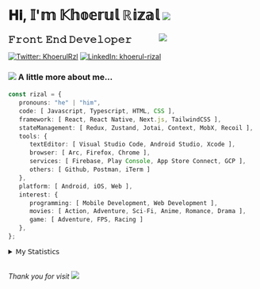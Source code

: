 <h1> 𝐇𝐢, 𝕀'𝕞 𝕂𝕙𝕠𝕖𝕣𝕦𝕝 ℝ𝕚𝕫𝕒𝕝 <img src="https://media.giphy.com/media/mGcNjsfWAjY5AEZNw6/giphy.gif" width="50"></h1>
<img align='right' src="https://media.giphy.com/media/v1.Y2lkPTc5MGI3NjExOWI2ajR2NGJubzBsZHFuaHMwajRrcDNsNXJwOG8yb3F0NjhkNXF4OSZlcD12MV9pbnRlcm5hbF9naWZfYnlfaWQmY3Q9cw/fkZukR450RQ1qnGaq9/giphy.gif" width="200">
<strong style="font-size:20px;">𝙵𝚛𝚘𝚗𝚝 𝙴𝚗𝚍 𝙳𝚎𝚟𝚎𝚕𝚘𝚙𝚎𝚛</strong>
</p></em>

[![Twitter: KhoerulRzl](https://img.shields.io/twitter/follow/KhoerulRzl?style=social)](https://twitter.com/KhoerulRzl)
[![LinkedIn: khoerul-rizal](https://img.shields.io/badge/khoerul--rizal-blue?style=flat-square&logo=Linkedin&logoColor=white&link=https://www.linkedin.com/in/khoerul-rizal/)](https://www.linkedin.com/in/khoerul-rizal/)

### <img src="https://media.giphy.com/media/VgCDAzcKvsR6OM0uWg/giphy.gif" width="50"> A little more about me...

```typescript
const rizal = {
   pronouns: "he" | "him",
   code: [ Javascript, Typescript, HTML, CSS ],
   framework: [ React, React Native, Next.js, TailwindCSS ],
   stateManagement: [ Redux, Zustand, Jotai, Context, MobX, Recoil ],
   tools: {
      textEditor: [ Visual Studio Code, Android Studio, Xcode ],
      browser: [ Arc, Firefox, Chrome ],
      services: [ Firebase, Play Console, App Store Connect, GCP ],
      others: [ Github, Postman, iTerm ]
   },
   platform: [ Android, iOS, Web ],
   interest: {
      programming: [ Mobile Development, Web Development ],
      movies: [ Action, Adventure, Sci-Fi, Anime, Romance, Drama ],
      game: [ Adventure, FPS, Racing ]
   },
};
```

<details>
  <summary>𝖬𝗒 𝖲𝗍𝖺𝗍𝗂𝗌𝗍𝗂𝖼𝗌</summary><br/>
   
<!--START_SECTION:waka-->
![Code Time](http://img.shields.io/badge/Code%20Time-330%20hrs%2054%20mins-blue)

![Profile Views](http://img.shields.io/badge/Profile%20Views-1-blue)

**🐱 My GitHub Data** 

> 📦 163.5 kB Used in GitHub's Storage 
 > 
> 🏆 813 Contributions in the Year 2024
 > 
> 💼 Opted to Hire
 > 
> 📜 31 Public Repositories 
 > 
> 🔑 6 Private Repositories 
 > 
**I'm an Early 🐤** 

```text
🌞 Morning                10482 commits       █████████░░░░░░░░░░░░░░░░   34.87 % 
🌆 Daytime                13171 commits       ███████████░░░░░░░░░░░░░░   43.82 % 
🌃 Evening                6269 commits        █████░░░░░░░░░░░░░░░░░░░░   20.85 % 
🌙 Night                  138 commits         ░░░░░░░░░░░░░░░░░░░░░░░░░   00.46 % 
```
📅 **I'm Most Productive on Tuesday** 

```text
Monday                   5933 commits        █████░░░░░░░░░░░░░░░░░░░░   19.74 % 
Tuesday                  6725 commits        ██████░░░░░░░░░░░░░░░░░░░   22.37 % 
Wednesday                4987 commits        ████░░░░░░░░░░░░░░░░░░░░░   16.59 % 
Thursday                 5822 commits        █████░░░░░░░░░░░░░░░░░░░░   19.37 % 
Friday                   4326 commits        ████░░░░░░░░░░░░░░░░░░░░░   14.39 % 
Saturday                 982 commits         █░░░░░░░░░░░░░░░░░░░░░░░░   03.27 % 
Sunday                   1285 commits        █░░░░░░░░░░░░░░░░░░░░░░░░   04.27 % 
```


📊 **This Week I Spent My Time On** 

```text
🕑︎ Time Zone: Asia/Jakarta

💬 Programming Languages: 
TypeScript               36 hrs 12 mins      ████████████████░░░░░░░░░   63.68 % 
Other                    11 hrs 54 mins      █████░░░░░░░░░░░░░░░░░░░░   20.95 % 
Figma Design             3 hrs 33 mins       ██░░░░░░░░░░░░░░░░░░░░░░░   06.26 % 
JavaScript               2 hrs 21 mins       █░░░░░░░░░░░░░░░░░░░░░░░░   04.14 % 
JSON                     1 hr 47 mins        █░░░░░░░░░░░░░░░░░░░░░░░░   03.14 % 

🔥 Editors: 
VS Code                  41 hrs 39 mins      ██████████████████░░░░░░░   73.27 % 
Slack                    8 hrs 54 mins       ████░░░░░░░░░░░░░░░░░░░░░   15.68 % 
Figma                    3 hrs 33 mins       ██░░░░░░░░░░░░░░░░░░░░░░░   06.26 % 
Terminal                 2 hrs 3 mins        █░░░░░░░░░░░░░░░░░░░░░░░░   03.63 % 
Notes                    25 mins             ░░░░░░░░░░░░░░░░░░░░░░░░░   00.74 % 

💻 Operating System: 
Mac                      56 hrs 51 mins      █████████████████████████   100.00 % 
```

**I Mostly Code in JavaScript** 

```text
JavaScript               41 repos            █████████████████░░░░░░░░   69.49 % 
TypeScript               11 repos            █████░░░░░░░░░░░░░░░░░░░░   18.64 % 
Go                       2 repos             █░░░░░░░░░░░░░░░░░░░░░░░░   03.39 % 
Jupyter Notebook         1 repo              ░░░░░░░░░░░░░░░░░░░░░░░░░   01.69 % 
Java                     1 repo              ░░░░░░░░░░░░░░░░░░░░░░░░░   01.69 % 
```



**Timeline**

![Lines of Code chart](https://raw.githubusercontent.com/khoerulrizal/khoerulrizal/main/assets/bar_graph.png)


 Last Updated on 22/06/2024 00:41:07 UTC
<!--END_SECTION:waka-->
</details>
<br/>

<em>Thank you for visit</em> <img src="https://media.giphy.com/media/v1.Y2lkPTc5MGI3NjExcHdvNm1qZWtjaGw0ZjdwM3Z3NnY2dHlueTVuODBta2FiY20wM2YybSZlcD12MV9pbnRlcm5hbF9naWZfYnlfaWQmY3Q9cw/tV25tpdKqdFa9x81k2/giphy.gif" width="40">
